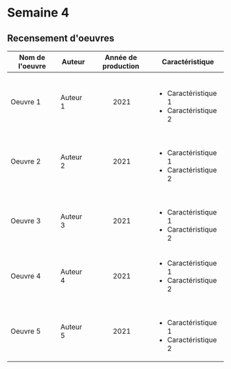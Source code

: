 # Semaine 4
## Recensement d'oeuvres

Nom de l'oeuvre | Auteur | Année de production | Caractéristique
--| -- | :--: | --
Oeuvre 1 | Auteur 1 | 2021 | <ul><li> Caractéristique 1 </li><li> Caractéristique 2 </li></ul>
Oeuvre 2 | Auteur 2 | 2021 | <ul><li> Caractéristique 1 </li><li> Caractéristique 2 </li></ul>
Oeuvre 3 | Auteur 3 | 2021 | <ul><li> Caractéristique 1 </li><li> Caractéristique 2 </li></ul>
Oeuvre 4 | Auteur 4 | 2021 |<ul><li> Caractéristique 1 </li><li> Caractéristique 2 </li></ul>
Oeuvre 5 | Auteur 5 | 2021 | <ul><li> Caractéristique 1 </li><li> Caractéristique 2 </li></ul>


